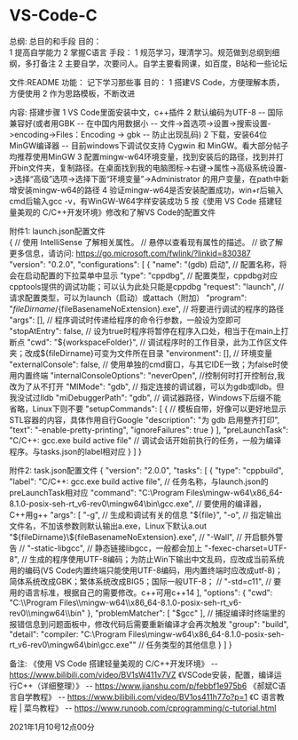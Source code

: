 # VS-Code-C
总纲:
    总目的和手段
        目的：   
            1 提高自学能力
            2 掌握C语言
        手段：
            1 规范学习，理清学习。规范做到总纲到细纲，多打备注
            2 主要自学，次要问人。自学主要看网课，如百度，B站和一些论坛

文件:README
    功能：
        记下学习那些事
    目的：
        1 搭建VS Code，方便理解本质，方便使用
        2 作为思路模板，不断改进 

内容:
    搭建步骤
        1 VS Code里面安装中文，c++插件
        2 默认编码为UTF-8 -- 国际兼容好(或者用GBK -- 在中国内用数据小 -- 文件->首选项->设置->搜索设置->encoding->Files：Encoding -> gbk -- 防止出现乱码)
        2 下载，安装64位MinGW编译器 -- 目前windows下调试仅支持 Cygwin 和 MinGW。看大部分帖子均推荐使用MinGW
        3 配置mingw-w64环境变量，找到安装后的路径，找到并打开bin文件夹，复制路径。在桌面找到我的电脑图标->右键->属性->高级系统设置->选择“高级”选项->选择下面“环境变量”->Administrator 的用户变量，在path中新增安装mingw-w64的路径
        4 验证mingw-w64是否安装配置成功，win+r后输入cmd后输入gcc -v，有WinGW-W64字样安装成功
        5 按《使用 VS Code 搭建轻量美观的 C/C++开发环境》修改和了解VS Code的配置文件

附件1:
launch.json配置文件  
{
    // 使用 IntelliSense 了解相关属性。 
    // 悬停以查看现有属性的描述。
    // 欲了解更多信息，请访问: https://go.microsoft.com/fwlink/?linkid=830387
    "version": "0.2.0",
    "configurations": [
        {
            "name": "(gdb) 启动", // 配置名称，将会在启动配置的下拉菜单中显示
            "type": "cppdbg", // 配置类型，cppdbg对应cpptools提供的调试功能；可以认为此处只能是cppdbg
            "request": "launch", // 请求配置类型，可以为launch（启动）或attach（附加）
            "program": "${fileDirname}/${fileBasenameNoExtension}.exe", // 将要进行调试的程序的路径
            "args": [], // 程序调试时传递给程序的命令行参数，一般设为空即可
            "stopAtEntry": false, // 设为true时程序将暂停在程序入口处，相当于在main上打断点
            "cwd": "${workspaceFolder}", // 调试程序时的工作目录，此为工作区文件夹；改成${fileDirname}可变为文件所在目录
            "environment": [], // 环境变量
            "externalConsole": false, // 使用单独的cmd窗口，与其它IDE一致；为false时使用内置终端
            "internalConsoleOptions": "neverOpen", //控制何时打开控制台,我改为了从不打开
            "MIMode": "gdb", // 指定连接的调试器，可以为gdb或lldb。但我没试过lldb
            "miDebuggerPath": "gdb", // 调试器路径，Windows下后缀不能省略，Linux下则不要
            "setupCommands": [
                { // 模板自带，好像可以更好地显示STL容器的内容，具体作用自行Google
                    "description": "为 gdb 启用整齐打印",
                    "text": "-enable-pretty-printing",
                    "ignoreFailures": true
                }
            ],
            "preLaunchTask": "C/C++: gcc.exe build active file" // 调试会话开始前执行的任务，一般为编译程序。与tasks.json的label相对应
        }
    ]
}

附件2:
task.json配置文件
{
	"version": "2.0.0",
	"tasks": [
		{
			"type": "cppbuild",
			"label": "C/C++: gcc.exe build active file", // 任务名称，与launch.json的preLaunchTask相对应
			"command": "C:\\Program Files\\mingw-w64\\x86_64-8.1.0-posix-seh-rt_v6-rev0\\mingw64\\bin\\gcc.exe", // 要使用的编译器，C++用g++
			"args": [
				"-g", // 生成和调试有关的信息
				"${file}",
				"-o", // 指定输出文件名，不加该参数则默认输出a.exe，Linux下默认a.out
				"${fileDirname}\\${fileBasenameNoExtension}.exe",
				// "-Wall", // 开启额外警告
				// "-static-libgcc",     // 静态链接libgcc，一般都会加上
				"-fexec-charset=UTF-8", // 生成的程序使用UTF-8编码；为防止Win下输出中文乱码，应改成当前系统用的编码(VS Code内置终端只能使用UTF-8编码，用内置终端时应改成utf-8)；简体系统改成GBK；繁体系统改成BIG5；国际一般UTF-8；
				// "-std=c11", // 要用的语言标准，根据自己的需要修改。c++可用c++14
			],
			"options": {
				"cwd": "C:\\Program Files\\mingw-w64\\x86_64-8.1.0-posix-seh-rt_v6-rev0\\mingw64\\bin"
			},
			"problemMatcher": [
				"$gcc"
			], // 捕捉编译时终端里的报错信息到问题面板中，修改代码后需要重新编译才会再次触发
			"group": "build",
			"detail": "compiler: \"C:\\Program Files\\mingw-w64\\x86_64-8.1.0-posix-seh-rt_v6-rev0\\mingw64\\bin\\gcc.exe\"" // 任务类型的其他信息
		}
	]
}

备注:
    《使用 VS Code 搭建轻量美观的 C/C++开发环境》 -- https://www.bilibili.com/video/BV1sW411v7VZ
    《VSCode安装，配置，编译运行C++（详细整理）》 -- https://www.jianshu.com/p/febbf1e975b6
    《郝斌C语言自学教程》 -- https://www.bilibili.com/video/BV1os411h77o?p=1
    《C 语言教程 | 菜鸟教程》 -- https://www.runoob.com/cprogramming/c-tutorial.html

2021年1月10号12点00分